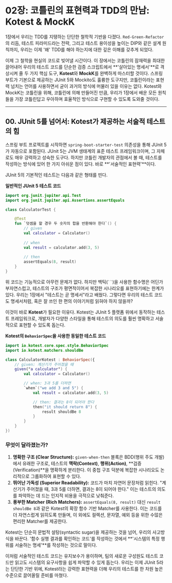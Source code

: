 # 02장: 코틀린의 표현력과 TDD의 만남: Kotest & MockK

1장에서 우리는 TDD를 지탱하는 단단한 철학적 기반을 다졌다. `Red-Green-Refactor`의 리듬, 테스트 피라미드라는 전략, 그리고 테스트 용이성을 높이는 DIP와 같은 설계 원칙까지, 우리는 이제 '왜' TDD를 해야 하는지에 대한 깊은 이해를 갖추게 되었다.

이제 그 철학을 현실의 코드로 빚어낼 시간이다. 이 장에서는 코틀린의 잠재력을 최대한 끌어내어 우리의 테스트 코드를 단순한 검증 스크립트에서 \*\*'살아있는 명세서'\*\*로 격상시켜 줄 두 가지 핵심 도구, **Kotest**와 **MockK**를 완벽하게 마스터할 것이다. 스프링 부트가 기본으로 제공하는 JUnit 5와 Mockito도 훌륭한 도구지만, 코틀린이라는 표현력 넘치는 언어를 사용하면서 굳이 과거의 방식에 머물러 있을 이유는 없다. Kotest와 MockK는 코틀린을 위해, 코틀린에 의해 만들어진 만큼, 우리가 1장에서 배운 모든 원칙들을 가장 코틀린답고 우아하며 효율적인 방식으로 구현할 수 있도록 도와줄 것이다.

-----

## 00\. JUnit 5를 넘어서: Kotest가 제공하는 서술적 테스트의 힘

스프링 부트 프로젝트를 시작하면 `spring-boot-starter-test` 의존성을 통해 JUnit 5가 자동으로 포함된다. JUnit 5는 JVM 생태계의 표준 테스트 프레임워크이며, 그 자체로도 매우 강력하고 성숙한 도구다. 하지만 코틀린 개발자의 관점에서 볼 때, 테스트를 작성하는 방식에 있어 한 가지 아쉬운 점이 있다. 바로 \*\*'서술적인 표현력'\*\*이다.

JUnit 5의 기본적인 테스트는 다음과 같은 형태를 띤다.

**일반적인 JUnit 5 테스트 코드**

```kotlin
import org.junit.jupiter.api.Test
import org.junit.jupiter.api.Assertions.assertEquals

class CalculatorTest {

    @Test
    fun `덧셈을 할 경우 두 숫자의 합을 반환해야 한다`() {
        // given
        val calculator = Calculator()
        
        // when
        val result = calculator.add(3, 5)
        
        // then
        assertEquals(8, result)
    }
}
```

위 코드는 기능적으로 아무런 문제가 없다. 하지만 백틱(` `` `)을 사용한 함수명은 어딘가 부자연스럽고, 테스트의 구조가 평면적이어서 복잡한 시나리오를 표현하기에는 한계가 있다. 우리는 1장에서 "테스트는 곧 명세서"라고 배웠다. 그렇다면 우리의 테스트 코드도 명세서처럼, 혹은 잘 쓰인 한 편의 이야기처럼 읽혀야 하지 않을까?

이것이 바로 **Kotest**가 필요한 이유다. Kotest는 JUnit 5 플랫폼 위에서 동작하는 테스트 프레임워크로, 개발자가 다양한 스타일을 통해 테스트의 의도를 훨씬 명확하고 서술적으로 표현할 수 있도록 돕는다.

**Kotest의 `BehaviorSpec`을 사용한 동일한 테스트 코드**

```kotlin
import io.kotest.core.spec.style.BehaviorSpec
import io.kotest.matchers.shouldBe

class CalculatorKotest : BehaviorSpec({
    // given: 계산기가 주어졌을 때
    given("a calculator") {
        val calculator = Calculator()

        // when: 3과 5를 더하면
        `when`("we add 3 and 5") {
            val result = calculator.add(3, 5)

            // then: 결과는 8이 되어야 한다
            then("it should return 8") {
                result shouldBe 8
            }
        }
    }
})
```

### **무엇이 달라졌는가?**

1.  **명확한 구조 (Clear Structure):** `given-when-then` 블록은 BDD(행위 주도 개발)에서 유래한 구조로, 테스트의 **맥락(Context)**, **행위(Action)**, \*\*검증(Verification)\*\*을 명확하게 분리한다. 이 중첩 구조 덕분에 복잡한 시나리오도 논리적으로 그룹화하여 표현할 수 있다.
2.  **뛰어난 가독성 (Superior Readability):** 코드가 마치 자연어 문장처럼 읽힌다. "계산기가 주어졌을 때, 3과 5를 더하면, 결과는 8이 되어야 한다." 이는 테스트의 의도를 파악하는 데 드는 인지적 비용을 극적으로 낮춰준다.
3.  **풍부한 Matcher (Rich Matchers):** `assertEquals(8, result)` 대신 `result shouldBe 8`과 같은 Kotest의 확장 함수 기반 Matcher를 사용한다. 이는 코드를 더 자연스럽게 읽히도록 만들며, 이 외에도 컬렉션, 문자열, 예외 등을 위한 수많은 편리한 Matcher를 제공한다.

Kotest는 단순히 문법적 설탕(syntactic sugar)을 제공하는 것을 넘어, 우리의 사고방식을 바꾼다. '함수 실행 결과를 확인하는 코드'를 작성하는 것에서 \*\*'시스템의 특정 행위를 서술하는 명세'\*\*를 작성하는 것으로 말이다.

이처럼 서술적인 테스트 코드는 유지보수가 용이하며, 팀의 새로운 구성원도 테스트 코드만 읽고도 시스템의 요구사항을 쉽게 파악할 수 있게 돕는다. 우리는 이제 JUnit 5라는 단단한 기반 위에, Kotest라는 강력한 표현력을 더해 우리의 테스트를 한 차원 높은 수준으로 끌어올릴 준비를 마쳤다.
